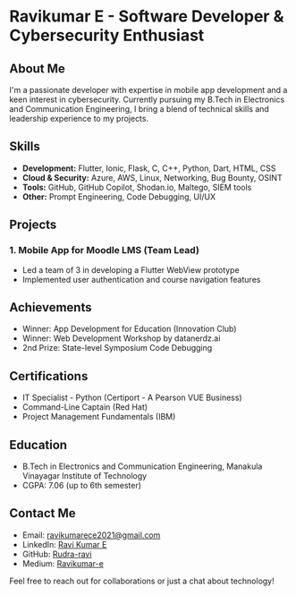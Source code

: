 # Ravikumar E - Software Developer & Cybersecurity Enthusiast

## About Me
I'm a passionate developer with expertise in mobile app development and a keen interest in cybersecurity. Currently pursuing my B.Tech in Electronics and Communication Engineering, I bring a blend of technical skills and leadership experience to my projects.

## Skills
- **Development:** Flutter, Ionic, Flask, C, C++, Python, Dart, HTML, CSS
- **Cloud & Security:** Azure, AWS, Linux, Networking, Bug Bounty, OSINT
- **Tools:** GitHub, GitHub Copilot, Shodan.io, Maltego, SIEM tools
- **Other:** Prompt Engineering, Code Debugging, UI/UX

## Projects

### 1. Mobile App for Moodle LMS (Team Lead)
- Led a team of 3 in developing a Flutter WebView prototype
- Implemented user authentication and course navigation features


## Achievements
- Winner: App Development for Education (Innovation Club)
- Winner: Web Development Workshop by datanerdz.ai
- 2nd Prize: State-level Symposium Code Debugging

## Certifications
- IT Specialist - Python (Certiport - A Pearson VUE Business)
- Command-Line Captain (Red Hat)
- Project Management Fundamentals (IBM)

## Education
- B.Tech in Electronics and Communication Engineering, Manakula Vinayagar Institute of Technology
- CGPA: 7.06 (up to 6th semester)

## Contact Me
- Email: ravikumarece2021@gmail.com
- LinkedIn: [Ravi Kumar E](https://www.linkedin.com/in/ravi-kumar-e-0211ab24a/)
- GitHub: [Rudra-ravi](https://github.com/Rudra-ravi)
- Medium: [Ravikumar-e](https://medium.com/@Ravikumar-e)

Feel free to reach out for collaborations or just a chat about technology!
